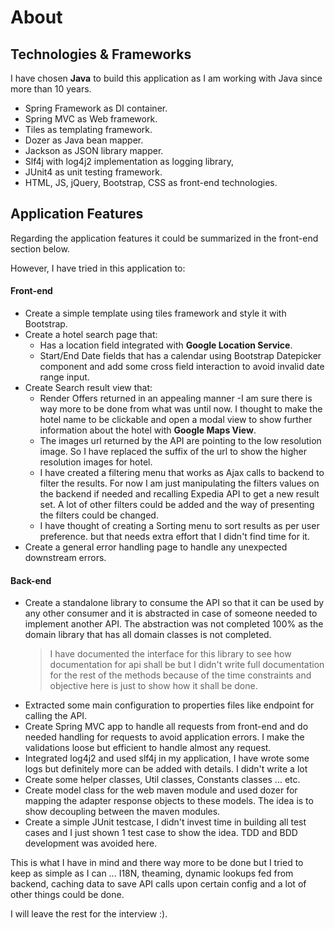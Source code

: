 # About

## Technologies & Frameworks
I have chosen **Java** to build this application as I am working with Java since more than 10 years.
-	Spring Framework as DI container.
-	Spring MVC as Web framework.
-	Tiles as templating framework.
-	Dozer as Java bean mapper.
-	Jackson as JSON library mapper.
-	Slf4j with log4j2 implementation as logging library,
-	JUnit4 as unit testing framework.
-	HTML, JS, jQuery, Bootstrap, CSS as front-end technologies.

## Application Features

Regarding the application features it could be summarized in the front-end section below.

However, I have tried in this application to:	
#### Front-end
- Create a simple template using tiles framework and style it with Bootstrap.
- Create a hotel search page that:
	- Has a location field integrated with **Google Location Service**.
	- Start/End Date fields that has a calendar using Bootstrap Datepicker  component and add some cross field interaction to avoid invalid date range input.
- Create Search result view that:
	- Render Offers returned in an appealing manner -I am sure there is way more to be done from what was until now. I thought to make the hotel name to be clickable and open a modal view to show further information about the hotel with **Google Maps View**.
	- The images url returned by the API are pointing to the low resolution image. So I have replaced the suffix of the url to show the higher resolution images for hotel.
	- I have created a filtering menu that works as Ajax calls to backend to filter the results. For now I am just manipulating the filters values on the backend if needed and recalling Expedia API to get a new result set. A lot of other filters could be added and the way of presenting the filters could be changed.
	- I have thought of creating a Sorting menu to sort results as per user preference. but that needs extra effort that I didn't find time for it.
- Create a general error handling page to handle any unexpected downstream errors.
#### Back-end
- Create a standalone library to consume the API so that it can be used by any other consumer and it is abstracted in case of someone needed to implement another API. The abstraction was not completed 100% as the  domain library that has all domain classes is not completed.
	> I have documented the interface for this library to see how documentation for api shall be but I didn't write full documentation for the rest of the methods because of the time constraints and objective here is just to show how it shall be done.
- Extracted some main configuration to properties files like endpoint for calling the API.
- Create Spring MVC app to handle all requests from front-end and do needed handling for requests to avoid application errors. I make the validations loose but efficient to handle almost any request.
- Integrated log4j2 and used slf4j in my application, I have  wrote some logs but definitely more can be added with details. I didn't write a lot  
- Create some helper classes, Util classes, Constants classes ... etc.
- Create model class for the web maven module and used dozer for mapping the adapter response objects to these models. The idea is to show decoupling between the maven modules.
- Create a simple JUnit testcase, I didn't invest time in building all test cases and I just shown 1 test case to show the idea. TDD and BDD development was avoided here.

This is what I have in mind and there way more to be done but I tried to keep as simple as I can ... I18N, theaming, dynamic lookups fed from backend, caching data to save API calls upon certain config and a lot of other things could be done.

I will leave the rest for the interview :).